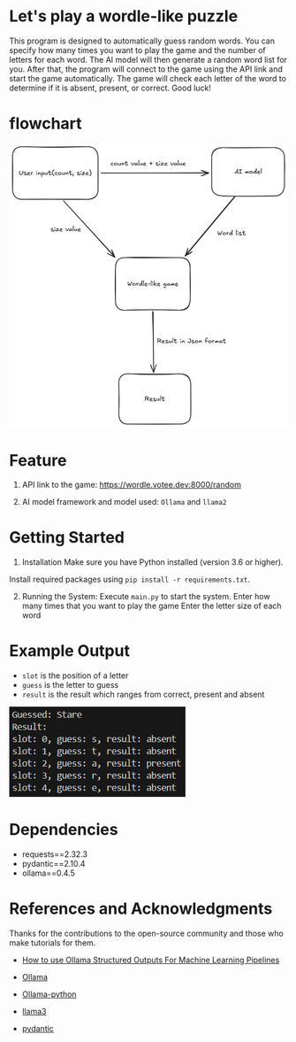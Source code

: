 # Let's play a wordle-like puzzle
This program is designed to automatically guess random words. You can specify how many times you want to play the game and the number of letters for each word. The AI model will then generate a random word list for you. After that, the program will connect to the game using the API link and start the game automatically. The game will check each letter of the word to determine if it is absent, present, or correct. Good luck!

# flowchart
![flowchart](./img/flowchart.png)

# Feature 
1. API link to the game: https://wordle.votee.dev:8000/random

2. AI model framework and model used: `Ollama` and `llama2`

# Getting Started
1. Installation
Make sure you have Python installed (version 3.6 or higher).

Install required packages using `pip install -r requirements.txt`.

2. Running the System:
Execute `main.py` to start the system.
Enter how many times that you want to play the game
Enter the letter size of each word

# Example Output
* `slot` is the position of a letter
* `guess` is the letter to guess
* `result` is the result which ranges from correct, present and absent

![output](./img/output.png)

# Dependencies
* requests==2.32.3
* pydantic==2.10.4
* ollama==0.4.5

# References and Acknowledgments
Thanks for the contributions to the open-source community and those who make tutorials for them.

* [How to use Ollama Structured Outputs For Machine Learning Pipelines ](https://www.youtube.com/watch?v=zuXW0Hwpme4&list=LL&index=6&t=28s)

* [Ollama](https://ollama.com/)

* [Ollama-python](https://github.com/ollama/ollama-python)

* [llama3](https://ollama.com/library/llama3)

* [pydantic](https://docs.pydantic.dev/latest/)


